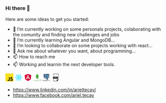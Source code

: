### Hi there 👋
Here are some ideas to get you started:

- 🔭 I’m currently working on some personals projects, colaborating with the comunity and finding new challenges and jobs 
- 🌱 I’m currently learning Angular and MongoDB...
- 👯 I’m looking to collaborate on some projects working with react...
- 💬 Ask me about whatever you want, about programming...
- 📫 How to reach me <br>
- 📫 Working and learnin the next developer tools.<br>
<div>
  <img src="./assets/javascript.png" width="25px" />
  <img src="./assets/react.png" width="25px" />
  <img src="./assets/angular.png" width="25px" />
  <img src="./assets/mongo.png" width="25px" />
  <img src="./assets/postgresql.png" width="25px" />
  <img src="./assets/css.png" width="25px" />
</div>

- https://www.linkedin.com/in/arieltecay/
- https://www.facebook.com/ariel.tecay
